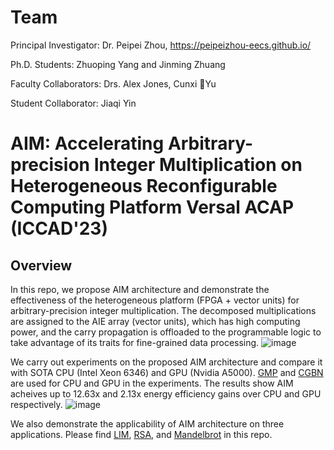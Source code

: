 # Team
Principal Investigator: Dr. Peipei Zhou, https://peipeizhou-eecs.github.io/

Ph.D. Students: Zhuoping Yang and Jinming Zhuang

Faculty Collaborators: Drs. Alex Jones, Cunxi Yu

Student Collaborator: Jiaqi Yin

# AIM: Accelerating **A**rbitrary-precision **I**nteger **M**ultiplication on Heterogeneous Reconfigurable Computing Platform Versal ACAP (ICCAD'23)


## Overview
In this repo, we propose AIM architecture and demonstrate the effectiveness of the heterogeneous platform (FPGA + vector units) for arbitrary-precision integer multiplication. The decomposed multiplications are assigned to the AIE array (vector units), which has high computing power, and the carry propagation is offloaded to the programmable logic to take advantage of its traits for fine-grained data processing. 
![image](./images/AIM%20arch.png)

We carry out experiments on the proposed AIM architecture and compare it with SOTA CPU (Intel Xeon 6346) and GPU (Nvidia A5000). [GMP](https://gmplib.org/) and [CGBN](https://github.com/NVlabs/CGBN) are used for CPU and GPU in the experiments. The results show AIM acheives up to 12.63x and 2.13x energy efficiency gains over CPU and GPU respectively.
![image](./images/Compare.png)

We also demonstrate the applicability of AIM architecture on three applications. Please find [LIM](./application/IntegerMultiplication/), [RSA](./application/RSA/), and [Mandelbrot](./application/Mandelbrot/) in this repo.
